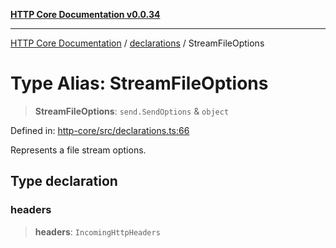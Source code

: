 [**HTTP Core Documentation v0.0.34**](../../README.md)

***

[HTTP Core Documentation](../../modules.md) / [declarations](../README.md) / StreamFileOptions

# Type Alias: StreamFileOptions

> **StreamFileOptions**: `send.SendOptions` & `object`

Defined in: [http-core/src/declarations.ts:66](https://github.com/stonemjs/http-core/blob/1848d2cc8e9419d9e370ae707c528a45d3c2ac5a/src/declarations.ts#L66)

Represents a file stream options.

## Type declaration

### headers

> **headers**: `IncomingHttpHeaders`

